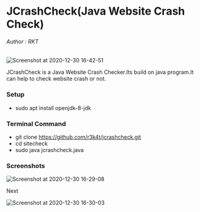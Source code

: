 # JCrashCheck(Java Website Crash Check)

<h6>Author : RKT</h6>

![Screenshot at 2020-12-30 16-42-51](https://user-images.githubusercontent.com/69615463/103347996-ae184580-4abe-11eb-8eac-8227a9a51f0b.png)


JCrashCheck is a Java Website Crash Checker.Its build on java program.It can help to check website crash or not.


### Setup ###

+ sudo apt install openjdk-8-jdk

### Terminal Command ###


+ git clone https://github.com/r3k4t/jcrashcheck.git
+ cd sitecheck
+ sudo java jcrashcheck.java



### Screenshots ###


![Screenshot at 2020-12-30 16-29-08](https://user-images.githubusercontent.com/69615463/103348028-c5efc980-4abe-11eb-8c98-53e95efba2da.png)

Next

![Screenshot at 2020-12-30 16-30-03](https://user-images.githubusercontent.com/69615463/103348051-e455c500-4abe-11eb-8156-aa260fa9e504.png)






